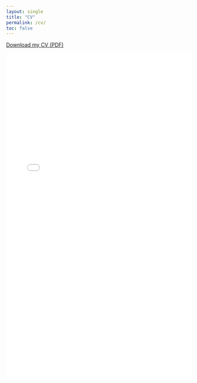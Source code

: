 ```yaml
---
layout: single
title: "CV"
permalink: /cv/
toc: false
---
```


[Download my CV (PDF)](/assets/files/cv.pdf)

<iframe src="/assets/files/Jonathan_Williams_CV.pdf" width="100%" height="880" style="border:0;"></iframe>
